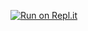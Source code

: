 
[![Run on Repl.it](https://repl.it/badge/github/ykostov/offside_rails)](https://repl.it/github/ykostov/offside_rails)
